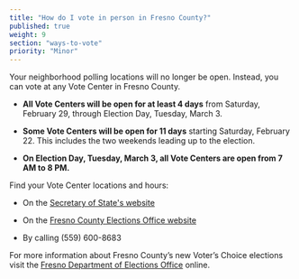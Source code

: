 ```yaml
---
title: "How do I vote in person in Fresno County?"
published: true
weight: 9
section: "ways-to-vote"
priority: "Minor"
---
```


Your neighborhood polling locations will no longer be open. Instead, you can vote at any Vote Center in Fresno County.   

- **All Vote Centers will be open for at least 4 days** from Saturday, February 29, through Election Day, Tuesday, March 3. 

- **Some Vote Centers will be open for 11 days** starting Saturday, February 22. This includes the two weekends leading up to the election.     

- **On Election Day, Tuesday, March 3, all Vote Centers are open from 7 AM to 8 PM.**  

Find your Vote Center locations and hours:  

- On the [Secretary of State's website](https://caearlyvoting.sos.ca.gov/)

- On the [Fresno County Elections Office website](https://www.co.fresno.ca.us/departments/county-clerk-registrar-of-voters/election-races/presidential-primary-election-march-3-2020)   

- By calling (559) 600-8683        

For more information about Fresno County’s new Voter’s Choice elections visit the [Fresno Department of Elections Office](https://www.co.fresno.ca.us/departments/county-clerk-registrar-of-voters/voters-choice-act-3528) online.
